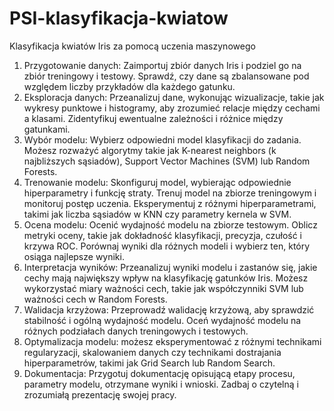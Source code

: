 # PSI-klasyfikacja-kwiatow
Klasyfikacja kwiatów Iris za pomocą uczenia maszynowego

1.	Przygotowanie danych: Zaimportuj zbiór danych Iris i podziel go na zbiór treningowy i testowy. Sprawdź, czy dane są zbalansowane pod względem liczby przykładów dla każdego gatunku.
2.	Eksploracja danych: Przeanalizuj dane, wykonując wizualizacje, takie jak wykresy punktowe i histogramy, aby zrozumieć relacje między cechami a klasami. Zidentyfikuj ewentualne zależności i różnice między gatunkami.
3.	Wybór modelu: Wybierz odpowiedni model klasyfikacji do zadania. Możesz rozważyć algorytmy takie jak K-nearest neighbors (k najbliższych sąsiadów), Support Vector Machines (SVM) lub Random Forests.
4.	Trenowanie modelu: Skonfiguruj model, wybierając odpowiednie hiperparametry i funkcję straty. Trenuj model na zbiorze treningowym i monitoruj postęp uczenia. Eksperymentuj z różnymi hiperparametrami, takimi jak liczba sąsiadów w KNN czy parametry kernela w SVM.
5.	Ocena modelu: Ocenić wydajność modelu na zbiorze testowym. Oblicz metryki oceny, takie jak dokładność klasyfikacji, precyzja, czułość i krzywa ROC. Porównaj wyniki dla różnych modeli i wybierz ten, który osiąga najlepsze wyniki.
6.	Interpretacja wyników: Przeanalizuj wyniki modelu i zastanów się, jakie cechy mają największy wpływ na klasyfikację gatunków Iris. Możesz wykorzystać miary ważności cech, takie jak współczynniki SVM lub ważności cech w Random Forests.
7.	Walidacja krzyżowa: Przeprowadź walidację krzyżową, aby sprawdzić stabilność i ogólną wydajność modelu. Oceń wydajność modelu na różnych podziałach danych treningowych i testowych.
8.	Optymalizacja modelu: możesz eksperymentować z różnymi technikami regularyzacji, skalowaniem danych czy technikami dostrajania hiperparametrów, takimi jak Grid Search lub Random Search.
9.	Dokumentacja: Przygotuj dokumentację opisującą etapy procesu, parametry modelu, otrzymane wyniki i wnioski. Zadbaj o czytelną i zrozumiałą prezentację swojej pracy.

